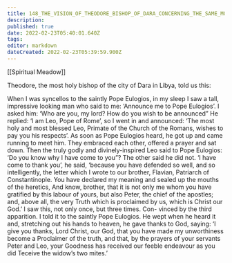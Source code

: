 ```yaml
---
title: 148_THE_VISION_OF_THEODORE_BISHOP_OF_DARA_CONCERNING_THE_SAME_MOST_BLESSED_LEO
description: 
published: true
date: 2022-02-23T05:40:01.640Z
tags: 
editor: markdown
dateCreated: 2022-02-23T05:39:59.900Z
---
```


[[Spiritual Meadow]]
 
Theodore, the most holy bishop of the city of Dara in Libya, told us this:  
 
When I was syncellos to the saintly Pope Eulogios, in my sleep I saw a tall, impressive looking man who said to me: ‘Announce me to Pope Eulogios’. I asked him: ‘Who are you, my lord? How do you wish to be announced” He replied: ‘I am Leo, Pope of Rome’, so I went in and announced: ‘The most holy and most blessed Leo, Primate of the Church of the Romans, wishes to pay you his respects’. As soon as Pope Eulogios heard, he got up and came running to meet him. They embraced each other, offered a prayer and sat down. Then the truly godly and divinely-inspired Leo said to Pope Eulogios: ‘Do you know why I have come to you”? The other said he did not. ‘I have come to thank you’, he said, ‘because you have defended so well, and so intelligently, the letter which I wrote to our brother, Flavian, Patriarch of Constantinople. You have declared my meaning and sealed up the mouths of the heretics, And know, brother, that it is not only me whom you have gratified by this labour of yours, but also Peter, the chief of the apostles; and, above all, the very Truth which is proclaimed by us, which is Christ our God.’ I saw this, not only once, but three times. Con- vinced by the third apparition. I told it to the saintly Pope Eulogios. He wept when he heard it and, stretching out his hands to heaven, he gave thanks to God, saying: ‘I give you thanks, Lord Christ, our God, that you have made my unworthiness become a Proclaimer of the truth, and that, by the prayers of your servants Peter and Leo, your Goodness has received our feeble endeavour as you did Teceive the widow’s two mites.’
